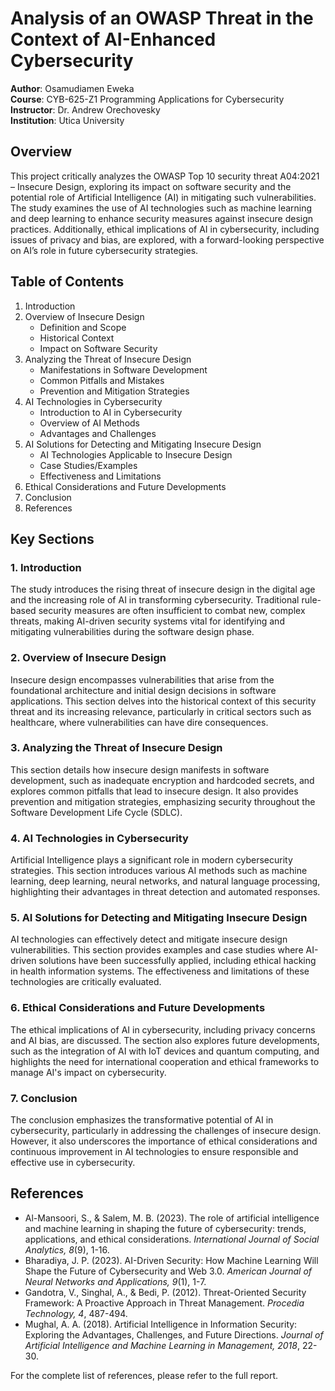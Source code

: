 # Analysis of an OWASP Threat in the Context of AI-Enhanced Cybersecurity

**Author**: Osamudiamen Eweka  
**Course**: CYB-625-Z1 Programming Applications for Cybersecurity  
**Instructor**: Dr. Andrew Orechovesky  
**Institution**: Utica University

## Overview

This project critically analyzes the OWASP Top 10 security threat A04:2021 – Insecure Design, exploring its impact on software security and the potential role of Artificial Intelligence (AI) in mitigating such vulnerabilities. The study examines the use of AI technologies such as machine learning and deep learning to enhance security measures against insecure design practices. Additionally, ethical implications of AI in cybersecurity, including issues of privacy and bias, are explored, with a forward-looking perspective on AI’s role in future cybersecurity strategies.

## Table of Contents

1. Introduction
2. Overview of Insecure Design
   - Definition and Scope
   - Historical Context
   - Impact on Software Security
3. Analyzing the Threat of Insecure Design
   - Manifestations in Software Development
   - Common Pitfalls and Mistakes
   - Prevention and Mitigation Strategies
4. AI Technologies in Cybersecurity
   - Introduction to AI in Cybersecurity
   - Overview of AI Methods
   - Advantages and Challenges
5. AI Solutions for Detecting and Mitigating Insecure Design
   - AI Technologies Applicable to Insecure Design
   - Case Studies/Examples
   - Effectiveness and Limitations
6. Ethical Considerations and Future Developments
7. Conclusion
8. References

## Key Sections

### 1. Introduction
The study introduces the rising threat of insecure design in the digital age and the increasing role of AI in transforming cybersecurity. Traditional rule-based security measures are often insufficient to combat new, complex threats, making AI-driven security systems vital for identifying and mitigating vulnerabilities during the software design phase.

### 2. Overview of Insecure Design
Insecure design encompasses vulnerabilities that arise from the foundational architecture and initial design decisions in software applications. This section delves into the historical context of this security threat and its increasing relevance, particularly in critical sectors such as healthcare, where vulnerabilities can have dire consequences.

### 3. Analyzing the Threat of Insecure Design
This section details how insecure design manifests in software development, such as inadequate encryption and hardcoded secrets, and explores common pitfalls that lead to insecure design. It also provides prevention and mitigation strategies, emphasizing security throughout the Software Development Life Cycle (SDLC).

### 4. AI Technologies in Cybersecurity
Artificial Intelligence plays a significant role in modern cybersecurity strategies. This section introduces various AI methods such as machine learning, deep learning, neural networks, and natural language processing, highlighting their advantages in threat detection and automated responses.

### 5. AI Solutions for Detecting and Mitigating Insecure Design
AI technologies can effectively detect and mitigate insecure design vulnerabilities. This section provides examples and case studies where AI-driven solutions have been successfully applied, including ethical hacking in health information systems. The effectiveness and limitations of these technologies are critically evaluated.

### 6. Ethical Considerations and Future Developments
The ethical implications of AI in cybersecurity, including privacy concerns and AI bias, are discussed. The section also explores future developments, such as the integration of AI with IoT devices and quantum computing, and highlights the need for international cooperation and ethical frameworks to manage AI's impact on cybersecurity.

### 7. Conclusion
The conclusion emphasizes the transformative potential of AI in cybersecurity, particularly in addressing the challenges of insecure design. However, it also underscores the importance of ethical considerations and continuous improvement in AI technologies to ensure responsible and effective use in cybersecurity.

## References

- Al-Mansoori, S., & Salem, M. B. (2023). The role of artificial intelligence and machine learning in shaping the future of cybersecurity: trends, applications, and ethical considerations. *International Journal of Social Analytics, 8*(9), 1-16.
- Bharadiya, J. P. (2023). AI-Driven Security: How Machine Learning Will Shape the Future of Cybersecurity and Web 3.0. *American Journal of Neural Networks and Applications, 9*(1), 1-7.
- Gandotra, V., Singhal, A., & Bedi, P. (2012). Threat-Oriented Security Framework: A Proactive Approach in Threat Management. *Procedia Technology, 4*, 487-494.
- Mughal, A. A. (2018). Artificial Intelligence in Information Security: Exploring the Advantages, Challenges, and Future Directions. *Journal of Artificial Intelligence and Machine Learning in Management, 2018*, 22-30.
  
For the complete list of references, please refer to the full report.
